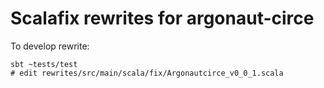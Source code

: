 # Scalafix rewrites for argonaut-circe

To develop rewrite:
```
sbt ~tests/test
# edit rewrites/src/main/scala/fix/Argonautcirce_v0_0_1.scala
```
